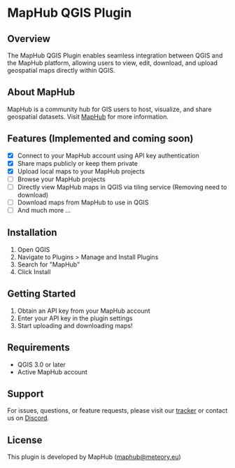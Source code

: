 # MapHub QGIS Plugin
## Overview
The MapHub QGIS Plugin enables seamless integration between QGIS and the MapHub platform, allowing users to view, edit, download, and upload geospatial maps directly within QGIS.
## About MapHub
MapHub is a community hub for GIS users to host, visualize, and share geospatial datasets. Visit [MapHub](https://maphub.co) for more information.
## Features (Implemented and coming soon)
- [x] Connect to your MapHub account using API key authentication
- [x] Share maps publicly or keep them private
- [x] Upload local maps to your MapHub projects
- [ ] Browse your MapHub projects
- [ ] Directly view MapHub maps in QGIS via tiling service (Removing need to download)
- [ ] Download maps from MapHub to use in QGIS
- [ ] And much more ...

## Installation
1. Open QGIS
2. Navigate to Plugins > Manage and Install Plugins
3. Search for "MapHub"
4. Click Install

## Getting Started
1. Obtain an API key from your MapHub account
2. Enter your API key in the plugin settings
3. Start uploading and downloading maps!

## Requirements
- QGIS 3.0 or later
- Active MapHub account

## Support
For issues, questions, or feature requests, please visit our [tracker](https://gitlab.com/meteoryPA/maphub-qgis-plugin) or contact us on [Discord](https://discord.gg/ufqVjqpVGw).
## License
This plugin is developed by MapHub (maphub@meteory.eu)
